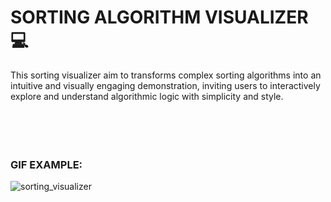 # SORTING ALGORITHM VISUALIZER 💻

This sorting visualizer aim to transforms complex sorting algorithms into an intuitive and visually engaging demonstration, inviting users to interactively explore and understand algorithmic logic with simplicity and style.
<br>
<br>
<br>
<br>
<br>
### GIF EXAMPLE:

![sorting_visualizer](https://github.com/NghiaLam2026/Sorting-Algorithm-Visualizer/assets/118234173/b5f70890-0515-4e99-9579-b4b6f94cf005)

